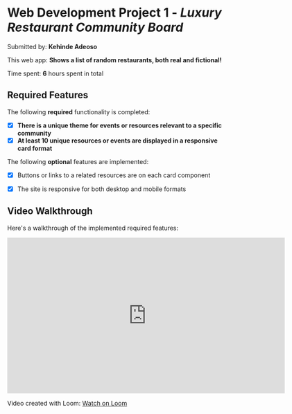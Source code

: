 # Web Development Project 1 - *Luxury Restaurant Community Board*

Submitted by: **Kehinde Adeoso**

This web app: **Shows a list of random restaurants, both real and fictional!**

Time spent: **6** hours spent in total

## Required Features

The following **required** functionality is completed:

- [X] **There is a unique theme for events or resources relevant to a specific community**
- [X] **At least 10 unique resources or events are displayed in a responsive card format**

The following **optional** features are implemented:

- [X] Buttons or links to a related resources are on each card component
- [X] The site is responsive for both desktop and mobile formats


## Video Walkthrough

Here's a walkthrough of the implemented required features:

<iframe width="640" height="360" src="https://www.loom.com/embed/d476f2ca05cd40c7af48a2556ba76e19" frameborder="0" allowfullscreen></iframe>

Video created with Loom: [Watch on Loom](https://www.loom.com/)


